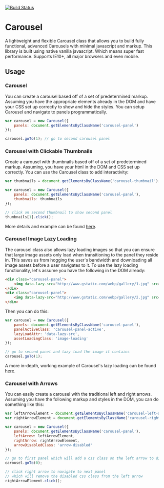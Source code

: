 [![Build Status](https://travis-ci.org/mkay581/carousel-js.svg?branch=master)](https://travis-ci.org/mkay581/carousel-js)

# Carousel

A lightweight and flexible Carousel class that allows you to build fully functional, advanced Carousels with minimal javascript and markup.
This library is built using native vanilla javascript. Which means super fast performance. Supports IE10+, all major browsers and even mobile.

## Usage

### Carousel

You can create a carousel based off of a set of predetermined markup. Assuming you have the appropriate elements
already in the DOM and have your CSS set up correctly to show and hide the styles. You can setup Carousel
and navigate to panels programmatically.

```javascript
var carousel = new Carousel({
    panels: document.getElementsByClassName('carousel-panel')
});

carousel.goTo(1); // go to second carousel panel
```

### Carousel with Clickable Thumbnails

Create a carousel with thumbnails based off of a set of predetermined markup. Assuming, you have your html in the DOM and CSS
set up correctly. You can use the Carousel class to add interactivity:

```javascript
var thumbnails = document.getElementsByClassName('carousel-thumbnail');

var carousel = new Carousel({
    panels: document.getElementsByClassName('carousel-panel'),
    thumbnails: thumbnails
});

// click on second thumbnail to show second panel
thumbnails[1].click();
```

More details and example can be found [here](examples/carousel-with-thumbnails.html).

### Carousel Image Lazy Loading

The carousel class also allows lazy loading images so that you can ensure that large image assets
only load when transitioning to the panel they reside in. This saves us from hogging the user's bandwidth and downloading
all image assets before a user navigates to it.
To use the lazy loading functionality, let's assume you have the following in the DOM already:

```html
<div class="carousel-panel">
    <img data-lazy-src="http://www.gstatic.com/webp/gallery/1.jpg" src="" />
</div>
<div class="carousel-panel">
    <img data-lazy-src="http://www.gstatic.com/webp/gallery/2.jpg" src="" />
</div>
```

Then you can do this:

```javascript
var carousel = new Carousel({
    panels: document.getElementsByClassName('carousel-panel'),
    panelActiveClass: 'carousel-panel-active',
    lazyLoadAttr: 'data-lazy-src',
    assetLoadingClass: 'image-loading'
});

// go to second panel and lazy load the image it contains
carousel.goTo(1);

```

A more in-depth, working example of Carousel's lazy loading can be found [here](examples/carousel-image-lazy-loading.html).

### Carousel with Arrows

You can easily create a carousel with the traditional left and right arrows. Assuming you have the following markup
and styles in the DOM, you can do something like this:


```javascript
var leftArrowElement = document.getElementsByClassName('carousel-left-arrow')[0];
var rightArrowElement = document.getElementsByClassName('carousel-right-arrow')[0];

var carousel = new Carousel({
    panels: document.getElementsByClassName('carousel-panel'),
    leftArrow: leftArrowElement,
    rightArrow: rightArrowElement,
    arrowDisabledClass: 'arrow-disabled'
});

// go to first panel which will add a css class on the left arrow to disable it
carousel.goTo(0);

// click right arrow to navigate to next panel
// which will remove the disabled css class from the left arrow
rightArrowElement.click();

```
